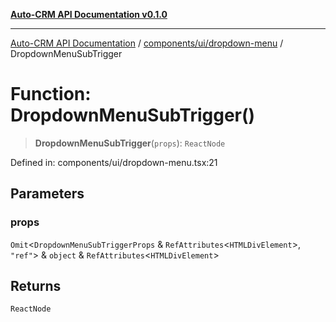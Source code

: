 [**Auto-CRM API Documentation v0.1.0**](../../../../README.md)

***

[Auto-CRM API Documentation](../../../../README.md) / [components/ui/dropdown-menu](../README.md) / DropdownMenuSubTrigger

# Function: DropdownMenuSubTrigger()

> **DropdownMenuSubTrigger**(`props`): `ReactNode`

Defined in: components/ui/dropdown-menu.tsx:21

## Parameters

### props

`Omit`\<`DropdownMenuSubTriggerProps` & `RefAttributes`\<`HTMLDivElement`\>, `"ref"`\> & `object` & `RefAttributes`\<`HTMLDivElement`\>

## Returns

`ReactNode`
